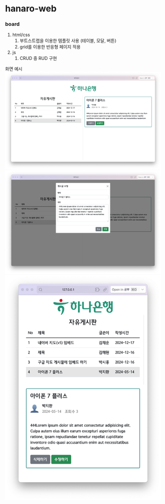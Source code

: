 # hanaro-web

### board

1. html/css
   1. 부트스트랩을 이용한 템플릿 사용 (테이블, 모달, 버튼)
   2. grid를 이용한 반응형 페이지 적용
2. js
   1. CRUD 중 RUD 구현

화면 예시
![board](board.png)
![board-edit](board-edit.png)
![board-mobile](board-mobile.png)

